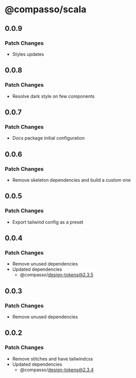 # @compasso/scala

## 0.0.9

### Patch Changes

- Styles updates

## 0.0.8

### Patch Changes

- Resolve dark style on few components

## 0.0.7

### Patch Changes

- Docs package initial configuration

## 0.0.6

### Patch Changes

- Remove skeleton dependencies and build a custom one

## 0.0.5

### Patch Changes

- Export tailwind config as a preset

## 0.0.4

### Patch Changes

- Remove unused dependencies
- Updated dependencies
  - @compasso/design-tokens@2.3.5

## 0.0.3

### Patch Changes

- Remove unused dependencies

## 0.0.2

### Patch Changes

- Remove stitches and have tailwindcss
- Updated dependencies
  - @compasso/design-tokens@2.3.4

